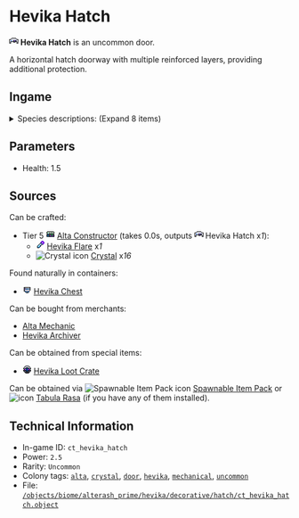 # Hevika Hatch

<img src="https://raw.githubusercontent.com/Ceterai/Enternia/main/objects/biome/alterash_prime/hevika/decorative/hatch/icon.png" alt="Hevika Hatch icon" loading="lazy" width="auto" height="16px"/> **Hevika Hatch** is an uncommon door.

A horizontal hatch doorway with multiple reinforced layers, providing additional protection.

## Ingame

<details markdown="1"><summary>Species descriptions: (Expand 8 items)</summary>

- Alta: These hatches are often used as protection doorways in elevator shafts in underground alta labs.
- Apex: This door looks bulky, but indeed it gives a proper protection for everything on the other side.
- Avian: A massive rough hatch.
- Floran: Floran can ssstare at how thiss hatch opensss all day.
- Glitch: Approving. This hatch has waaaay too much protection.
- Human: I bet I can even blow up a bomb right here and it won't break. Wanna check it?
- Hylotl: This doorway was strengthened too much, like it was intended to be in some secret bunker or some kind of secret and really valuable lab.
- Novakid: Buddy, ain't you hidin' anythin' valuable on the other side? Why bother to be so sturdy and secure?

</details>

## Parameters

- Health: 1.5

## Sources

Can be crafted:

- Tier 5 ![ ](https://raw.githubusercontent.com/Ceterai/Enternia/main/objects/alta/crafting/constructor/icon5.png) [Alta Constructor](https://ceterai.github.io/MyEnternia/Wiki/AltaConstructor) (takes 0.0s, outputs <img src="https://raw.githubusercontent.com/Ceterai/Enternia/main/objects/biome/alterash_prime/hevika/decorative/hatch/icon.png" alt="Hevika Hatch icon" loading="lazy" width="auto" height="16px"/> Hevika Hatch x*1*):
  - <img src="https://raw.githubusercontent.com/Ceterai/Enternia/main/items/throwables/ct_hevika_flare.png" alt="Hevika Flare icon" loading="lazy" width="auto" height="16px"/> [Hevika Flare](https://ceterai.github.io/MyEnternia/Wiki/HevikaFlare) x*1*
  - <img src="https://starbounder.org/mediawiki/images/3/31/Crystal.png" alt="Crystal icon" loading="lazy" width="12px" height="16px"/> [Crystal](https://starbounder.org/Crystal) x*16*

Found naturally in containers:

- <img src="https://raw.githubusercontent.com/Ceterai/Enternia/main/objects/biome/alterash_prime/hevika/decorative/chest/icon.png" alt="Hevika Chest icon" loading="lazy" width="auto" height="16px"/> [Hevika Chest](https://ceterai.github.io/MyEnternia/Wiki/HevikaChest)

Can be bought from merchants:

- [Alta Mechanic](https://ceterai.github.io/MyEnternia/Wiki/AltaMechanic)
- [Hevika Archiver](https://ceterai.github.io/MyEnternia/Wiki/HevikaArchiver)

Can be obtained from special items:

- <img src="https://raw.githubusercontent.com/Ceterai/Enternia/main/items/active/alta/loot/biome/ct_hevika_loot.png" alt="Hevika Loot Crate icon" loading="lazy" width="auto" height="16px"/> [Hevika Loot Crate](https://ceterai.github.io/MyEnternia/Wiki/HevikaLootCrate)

Can be obtained via <img src="https://raw.githubusercontent.com/Silverfeelin/Starbound-SpawnableItemPack/master/interface/sip/iconSmall.png" alt="Spawnable Item Pack icon" width="18" height="14"/> [Spawnable Item Pack](https://steamcommunity.com/sharedfiles/filedetails/?id=733665104) or <img src="https://steamuserimages-a.akamaihd.net/ugc/263843960696222713/3EC9A7C005541F7D577EBCB8C5736B4EFC9973D6/" alt="icon" width="8" height="12"/> [Tabula Rasa](https://community.playstarbound.com/resources/the-tabula-rasa.3222/) (if you have any of them installed).

## Technical Information

- In-game ID: `ct_hevika_hatch`
- Power: `2.5`
- Rarity: `Uncommon`
- Colony tags: [`alta`](https://ceterai.github.io/MyEnternia/Wiki/Tags/Alta), [`crystal`](https://ceterai.github.io/MyEnternia/Wiki/Tags/Crystal), [`door`](https://ceterai.github.io/MyEnternia/Wiki/Tags/Door), [`hevika`](https://ceterai.github.io/MyEnternia/Wiki/Tags/Hevika), [`mechanical`](https://ceterai.github.io/MyEnternia/Wiki/Tags/Mechanical), [`uncommon`](https://ceterai.github.io/MyEnternia/Wiki/Tags/Uncommon)
- File: [`/objects/biome/alterash_prime/hevika/decorative/hatch/ct_hevika_hatch.object`](https://github.com/Ceterai/Enternia/blob/main/objects/biome/alterash_prime/hevika/decorative/hatch/ct_hevika_hatch.object)
